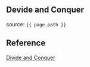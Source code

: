## Devide and Conquer
source: `{{ page.path }}`

## Reference
[Divide and Conquer](https://brilliant.org/wiki/divide-and-conquer/)  
